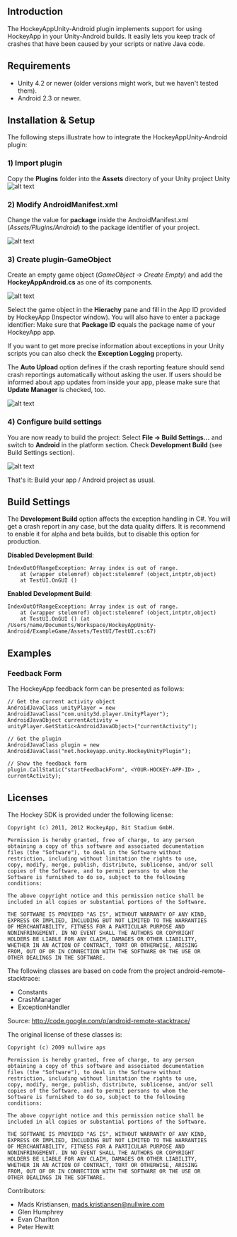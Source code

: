 ## Introduction

The HockeyAppUnity-Android plugin implements support for using HockeyApp in your Unity-Android builds. It easily lets you keep track of crashes that have been caused by your scripts or native Java code.

## Requirements

* Unity 4.2 or newer (older versions might work, but we haven't tested them).
* Android 2.3 or newer.

## Installation & Setup

The following steps illustrate how to integrate the HockeyAppUnity-Android plugin:

### 1) Import plugin
Copy the **Plugins** folder into the **Assets** directory of your Unity project
Unity
![alt text](Documentation/01_add_plugin.png  "Add plugins folders")

### 2) Modify AndroidManifest.xml
Change the value for **package** inside the AndroidManifest.xml (*Assets/Plugins/Android*) to the package identifier of your project.

![alt text](Documentation/02_modify_manifest.png  "Add plugins folders")

### 3) Create plugin-GameObject
Create an empty game object (*GameObject -> Create Empty*) and add the **HockeyAppAndroid.cs** as one of its components.

![alt text](Documentation/03_add_component.png  "Add component to script")

Select the game object in the **Hierachy** pane and fill in the App ID provided by HockeyApp (Inspector window). You will also have to enter a package identifier: Make sure that **Package ID** equals the package name of your HockeyApp app. 

If you want to get more precise information about exceptions in your Unity scripts you can also check the **Exception Logging** property. 

The **Auto Upload** option defines if the crash reporting feature should send crash reportings automatically without asking the user. If users should be informed about app updates from inside your app, please make sure that **Update Manager** is checked, too.

![alt text](Documentation/04_config_script.png  "Configure script")

### 4) Configure build settings
You are now ready to build the project: Select **File -> Build Settings...** and switch to **Android** in the platform section. Check **Development Build** (see Build Settings section). 

![alt text](Documentation/05_config_build_settings.png  "Add plugins folders")

That's it: Build your app / Android project as usual.

## <a name="build_settings"></a>Build Settings ##

The **Development Build** option affects the exception handling in C#. You will get a crash report in any case, but the data quality differs. It is recommend to enable it for alpha and beta builds, but to disable this option for production.

**Disabled Development Build**:
	
	IndexOutOfRangeException: Array index is out of range.
 		at (wrapper stelemref) object:stelemref (object,intptr,object)
 		at TestUI.OnGUI ()

**Enabled Development Build**:

	IndexOutOfRangeException: Array index is out of range.
 		at (wrapper stelemref) object:stelemref (object,intptr,object)
 		at TestUI.OnGUI () (at /Users/name/Documents/Workspace/HockeyAppUnity-Android/ExampleGame/Assets/TestUI/TestUI.cs:67)
 		
## Examples

### Feedback Form

The HockeyApp feedback form can be presented as follows:
	
	// Get the current activity object
	AndroidJavaClass unityPlayer = new AndroidJavaClass("com.unity3d.player.UnityPlayer"); 
	AndroidJavaObject currentActivity = unityPlayer.GetStatic<AndroidJavaObject>("currentActivity"); 
	
	// Get the plugin
	AndroidJavaClass plugin = new AndroidJavaClass("net.hockeyapp.unity.HockeyUnityPlugin"); 
	
	// Show the feedback form
	plugin.CallStatic("startFeedbackForm", <YOUR-HOCKEY-APP-ID> , currentActivity);

## Licenses

The Hockey SDK is provided under the following license:

    Copyright (c) 2011, 2012 HockeyApp, Bit Stadium GmbH.

    Permission is hereby granted, free of charge, to any person
    obtaining a copy of this software and associated documentation
    files (the "Software"), to deal in the Software without
    restriction, including without limitation the rights to use,
    copy, modify, merge, publish, distribute, sublicense, and/or sell
    copies of the Software, and to permit persons to whom the
    Software is furnished to do so, subject to the following
    conditions:

    The above copyright notice and this permission notice shall be
    included in all copies or substantial portions of the Software.

    THE SOFTWARE IS PROVIDED "AS IS", WITHOUT WARRANTY OF ANY KIND,
    EXPRESS OR IMPLIED, INCLUDING BUT NOT LIMITED TO THE WARRANTIES
    OF MERCHANTABILITY, FITNESS FOR A PARTICULAR PURPOSE AND
    NONINFRINGEMENT. IN NO EVENT SHALL THE AUTHORS OR COPYRIGHT
    HOLDERS BE LIABLE FOR ANY CLAIM, DAMAGES OR OTHER LIABILITY,
    WHETHER IN AN ACTION OF CONTRACT, TORT OR OTHERWISE, ARISING
    FROM, OUT OF OR IN CONNECTION WITH THE SOFTWARE OR THE USE OR
    OTHER DEALINGS IN THE SOFTWARE.

The following classes are based on code from the project 
android-remote-stacktrace:

* Constants
* CrashManager
* ExceptionHandler

Source: http://code.google.com/p/android-remote-stacktrace/

The original license of these classes is:

    Copyright (c) 2009 nullwire aps

    Permission is hereby granted, free of charge, to any person
    obtaining a copy of this software and associated documentation
    files (the "Software"), to deal in the Software without
    restriction, including without limitation the rights to use,
    copy, modify, merge, publish, distribute, sublicense, and/or sell
    copies of the Software, and to permit persons to whom the
    Software is furnished to do so, subject to the following
    conditions:

    The above copyright notice and this permission notice shall be
    included in all copies or substantial portions of the Software.

    THE SOFTWARE IS PROVIDED "AS IS", WITHOUT WARRANTY OF ANY KIND,
    EXPRESS OR IMPLIED, INCLUDING BUT NOT LIMITED TO THE WARRANTIES
    OF MERCHANTABILITY, FITNESS FOR A PARTICULAR PURPOSE AND
    NONINFRINGEMENT. IN NO EVENT SHALL THE AUTHORS OR COPYRIGHT
    HOLDERS BE LIABLE FOR ANY CLAIM, DAMAGES OR OTHER LIABILITY,
    WHETHER IN AN ACTION OF CONTRACT, TORT OR OTHERWISE, ARISING
    FROM, OUT OF OR IN CONNECTION WITH THE SOFTWARE OR THE USE OR
    OTHER DEALINGS IN THE SOFTWARE.

Contributors:

* Mads Kristiansen, mads.kristiansen@nullwire.com
* Glen Humphrey
* Evan Charlton
* Peter Hewitt
